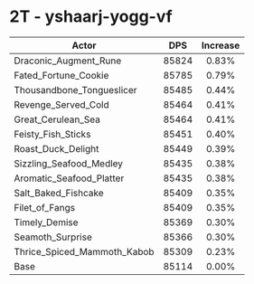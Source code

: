# 2T - yshaarj-yogg-vf
| Actor | DPS | Increase |
|---|:---:|:---:|
|Draconic_Augment_Rune|85824|0.83%|
|Fated_Fortune_Cookie|85785|0.79%|
|Thousandbone_Tongueslicer|85485|0.44%|
|Revenge_Served_Cold|85464|0.41%|
|Great_Cerulean_Sea|85464|0.41%|
|Feisty_Fish_Sticks|85451|0.40%|
|Roast_Duck_Delight|85449|0.39%|
|Sizzling_Seafood_Medley|85435|0.38%|
|Aromatic_Seafood_Platter|85435|0.38%|
|Salt_Baked_Fishcake|85409|0.35%|
|Filet_of_Fangs|85409|0.35%|
|Timely_Demise|85369|0.30%|
|Seamoth_Surprise|85366|0.30%|
|Thrice_Spiced_Mammoth_Kabob|85309|0.23%|
|Base|85114|0.00%|
